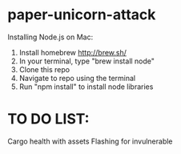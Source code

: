 paper-unicorn-attack
====================

Installing Node.js on Mac:
  1. Install homebrew http://brew.sh/
  2. In your terminal, type "brew install node"
  3. Clone this repo
  4. Navigate to repo using the terminal
  5. Run "npm install" to install node libraries

TO DO LIST:
====================

Cargo health with assets
Flashing for invulnerable
